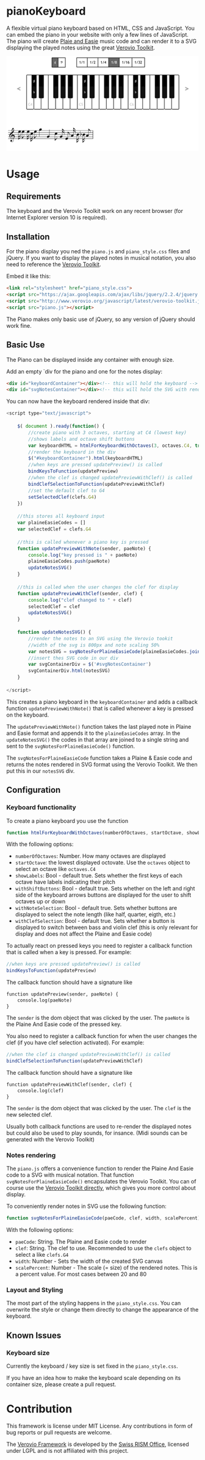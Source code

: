 # pianoKeyboard
A flexible virtual piano keyboard based on HTML, CSS and JavaScript.
You can embed the piano in your website with only a few lines of JavaScript. The piano will create [Plaie and Easie](http://www.iaml.info/plaine-easie-code) music code and can render it to a SVG displaying the played notes using the great [Verovio Toolkit](http://www.verovio.org/download.xhtml).

![Screenshot of Virtual Piano Keyboard](piano_screenshot.png "Screenshot of Virtual Piano Keyboard")


# Usage
## Requirements
The keyboard and the Verovio Toolkit work on any recent browser (for Internet Explorer version 10 is required).

## Installation
For the piano display you  ned the `piano.js` and `piano_style.css` files and jQuery.
If you want to display the played notes in musical notation, you also need to reference the [Verovio Toolkit](http://www.verovio.org/download.xhtml).

Embed it like this:

```HTML
<link rel="stylesheet" href="piano_style.css">
<script src="https://ajax.googleapis.com/ajax/libs/jquery/2.2.4/jquery.min.js"></script>
<script src="http://www.verovio.org/javascript/latest/verovio-toolkit.js"></script> <!--Only needed for notes display-->
<script src="piano.js"></script>
```

The Piano makes only basic use of jQuery, so any version of jQuery should work fine.

## Basic Use
The Piano can be displayed inside any container with enough size.

Add an empty `div for the piano and one for the notes display:

```HTML
<div id="keyboardContainer"></div><!-- this will hold the keyboard -->
<div id="svgNotesContainer"></div><!-- this will hold the SVG with rendered notes -->
```

You can now have the keyboard rendered inside that div:

```JavaScript
<script type="text/javascript">

    $( document ).ready(function() {
        //create piano with 3 octaves, starting at C4 (lowest key)
        //shows labels and octave shift buttons
        var keyboardHTML = htmlForKeyboardWithOctaves(3, octaves.C4, true, true)
        //render the keyboard in the div
        $("#keyboardContainer").html(keyboardHTML)
        //when keys are pressed updatePreview() is called
        bindKeysToFunction(updatePreview)
        //when the clef is changed updatePreviewWithClef() is called
        bindClefSelectionToFunction(updatePreviewWithClef)
        //set the default clef to G4
        setSelectedClef(clefs.G4)
    })

    //this stores all keyboard input
    var plaineEasieCodes = []
    var selectedClef = clefs.G4

    //this is called whenever a piano key is pressed
    function updatePreviewWithNote(sender, paeNote) {
        console.log("key pressed is " + paeNote)
        plaineEasieCodes.push(paeNote)
        updateNotesSVG()
    }

    //this is called when the user changes the clef for display
    function updatePreviewWithClef(sender, clef) {
        console.log("clef changed to " + clef)
        selectedClef = clef
        updateNotesSVG()
    }

    function updateNotesSVG() {
        //render the notes to an SVG using the Verovio tookit
        //width of the svg is 800px and note scaling 50%
        var notesSVG = svgNotesForPlaineEasieCode(plaineEasieCodes.join(), selectedClef, 800, 50)
        //insert thes SVG code in our div
        var svgContainerDiv = $('#svgNotesContainer')
        svgContainerDiv.html(notesSVG)
    }

</script>
```

This creates a piano keyboard in the `keyboardContainer` and adds a callback function `updatePreviewWithNote()` that is called whenever a key is pressed on the keyboard.

The `updatePreviewWithNote()` function takes the last played note in Plaine and Easie format and appends it to the `plaineEasieCodes` array. In the `updateNotesSVG()` the codes in that array are joined to a single string and sent to the `svgNotesForPlaineEasieCode()` function.

The `svgNotesForPlaineEasieCode` function takes a Plaine & Easie code and returns the notes rendered in SVG format using the Verovio Toolkit. We then put this in our `notesSVG` div.


## Configuration

### Keyboard functionality
To create a piano keyboard you use the function

```JavaScript
function htmlForKeyboardWithOctaves(numberOfOctaves, startOctave, showLabels, withShiftButtons, withNoteSelection, withClefSelection)
```
With the following options:

* `numberOfOctaves`: Number. How many octaves are displayed
* `startOctave`: the lowest displayed octovate. Use the `octaves` object to select an octave like `octaves.C4`
* `showLabels`: Bool - default true. Sets whether the first keys of each octave have labels indicating their pitch
* `withShiftButtons`: Bool - default true. Sets whether on the left and right side of the keyboard arrows buttons are displayed for the user to shift octaves up or down
* `withNoteSelection`: Bool - default true. Sets whether buttons are displayed to select the note length (like half, quarter, eigth, etc.)
* `withClefSelection`: Bool - default true. Sets whether a button is displayed to switch between bass and violin clef (this is only relevant for display and does not affect the Plaine and Easie code)

To actually react on pressed keys you need to register a callback function that is called when a key is pressed. For example:
```JavaScript
//when keys are pressed updatePreview() is called
bindKeysToFunction(updatePreview)
```
The callback function should have a signature like
```
function updatePreview(sender, paeNote) {
    console.log(paeNote)
}
```
The `sender` is the dom object that was clicked by the user. The `paeNote` is the Plaine And Easie code of the pressed key.


You also need to register a callback function for when the user changes the clef (if you have clef selection activated). For example:
```JavaScript
//when the clef is changed updatePreviewWithClef() is called
bindClefSelectionToFunction(updatePreviewWithClef)
```
The callback function should have a signature like
```
function updatePreviewWithClef(sender, clef) {
    console.log(clef)
}
```
The `sender` is the dom object that was clicked by the user. The `clef` is the new selected clef.

Usually both callback functions are used to re-render the displayed notes but could also be used to play sounds, for insance. (Midi sounds can be generated with the Verovio Toolkit)

### Notes rendering
The `piano.js` offers a convenience function to render the Plaine And Easie code to a SVG with musical notation. That function `svgNotesForPlaineEasieCode()` encapsulates the Verovio Toolkit. You can of course use the [Verovio Toolkit directly](http://www.verovio.org/javascript.xhtml), which gives you more control about display.

To conveniently render notes in SVG use the following function:

```JavaScript
function svgNotesForPlaineEasieCode(paeCode, clef, width, scalePercent)
```
With the following options:

* `paeCode`: String. The Plaine and Easie code to render
* `clef`: String. The clef to use. Recommended to use the `clefs` object to select a like `clefs.G4`
* `width`: Number - Sets the width of the created SVG canvas
* `scalePercent`: Number - The scale (= size) of the rendered notes. This is a percent value. For most cases between 20 and 80

### Layout and Styling
The most part of the styling happens in the `piano_style.css`. You can overwrite the style or change them directly to change the appearance of the keyboard.


## Known Issues
### Keyboard size
Currently the keyboard / key size is set fixed in the `piano_style.css`.

If you have an idea how to make the keyboard scale depending on its container size, please create a pull request.

# Contribution
This framework is license under MIT License.
Any contributions in form of bug reports or pull requests are welcome.

The [Verovio Framework](https://github.com/rism-ch/verovio) is developed by the [Swiss RISM Office](http://rism-ch.org/), licensed under LGPL and is not affiliated with this project.



